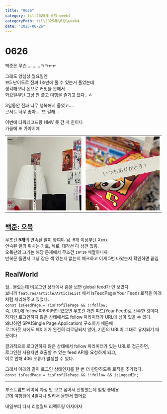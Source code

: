 ```yaml
---
title: "0626"
category: til-2025年-6月-week4
categoryPath: til\2025年\6月\week4
date: "2025-06-26"
---
```


# 0626

백준은 무슨...........ㅋㅋㅠㅠ

그래도 양심상 월요일엔  
브5 난이도로 진짜 1초만에 풀 수 있는거 풀었는데  
생각해보니 폰으로 커밋을 못해서  
화요일부턴 그냥 안 풀고 여행을 즐기고 왔다.. ㅎ

3일동안 진짜 너무 행복해서 울었고....  
콘서트 너무 좋아.... 또 갈래...

이번에 타워레코드랑 HMV 못 간 게 한이다  
가을에 또 가야지예

<table>  
<tr>  
<td><img src="/public/images/til/2025年/6月/week4/KakaoTalk_20250626_161543641_01.jpg" width="300"></td>  
<td><img src="/public/images/til/2025年/6月/week4/KakaoTalk_20250626_161543641.jpg" width="300"></td>  
</tr>  
</table>

## [백준: 오목](https://www.acmicpc.net/problem/2615)

무조건 **5개**의 연속된 알이 놓여야 됨. 6개 이상부턴 Xxxx  
연속된 알의 위치는 가로, 세로, 대각선 다 상관 없음.  
오목판의 크기는 해당 문제에서 무조건 `19*19` 배열이니까  
반복문 돌면서 그냥 같은 색 있는지 없는지 체크하고 이게 5번 나왔는지 확인하면 끝임

## RealWorld

헐.. 몰랐는데 비로그인 상태에서 홈을 보면 global feed가 안 보였다  
보니까 `features/article/ArticleList` 에서 isFeedPage(Your Feed) 로직을 아래처럼 처리해주고 있었다.  
`const isFeedPage = !isProfilePage && !!follow;`    
즉, URL에 follow 파라미터만 있으면 무조건 개인 피드(Your Feed)로 간주한 것이다.  
하지만 로그인하지 않은 상태에서도 follow 파라미터가 URL에 남아 있을 수 있다.  
왜냐하면 SPA(Single Page Application) 구조이기 때문에   
로그아웃 시에도 페이지가 완전히 리로딩되지 않아, 기존의 URL이 그대로 유지되기 때문이다  

결과적으로 로그인하지 않은 상태에서 follow 파라미터가 있는 URL로 접근하면,   
로그인한 사용자만 호출할 수 있는 feed API를 요청하게 되고,  
 이로 인해 406 오류가 발생할 수 있다.

그래서 아래와 같이 로그인 상태인지를 한 번 더 판단하도록 로직을 추가했다.
`const isFeedPage = !isProfilePage && !!follow && isLoggedIn;`  

---

부스트캠프 베이직 과정 맛 보고 싶어서 신청했는데 엄청 좋네용  
근데 여행땜에 4일치나 밀려서 울면서 했어요

내일부터 다시 리얼월드 리팩토링 아자아자
